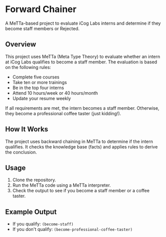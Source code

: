 # Forward Chainer

A MeTTa-based project to evaluate iCog Labs interns and determine if they become staff members or Rejected.

## Overview
This project uses MeTTa (Meta Type Theory) to evaluate whether an intern at iCog Labs qualifies to become a staff member. The evaluation is based on the following rules:
- Complete five courses
- Take ten or more trainings
- Be in the top four interns
- Attend 10 hours/week or 40 hours/month
- Update your resume weekly

If all requirements are met, the intern becomes a staff member. Otherwise, they become a professional coffee taster (just kidding!).

## How It Works
The project uses backward chaining in MeTTa to determine if the intern qualifies. It checks the knowledge base (facts) and applies rules to derive the conclusion.

## Usage
1. Clone the repository.
2. Run the MeTTa code using a MeTTa interpreter.
3. Check the output to see if you become a staff member or a coffee taster.

## Example Output
- If you qualify: `(become-staff)`
- If you don't qualify: `(become-professional-coffee-taster)`

<!-- ## License -->
<!-- This project is licensed under the MIT License. -->